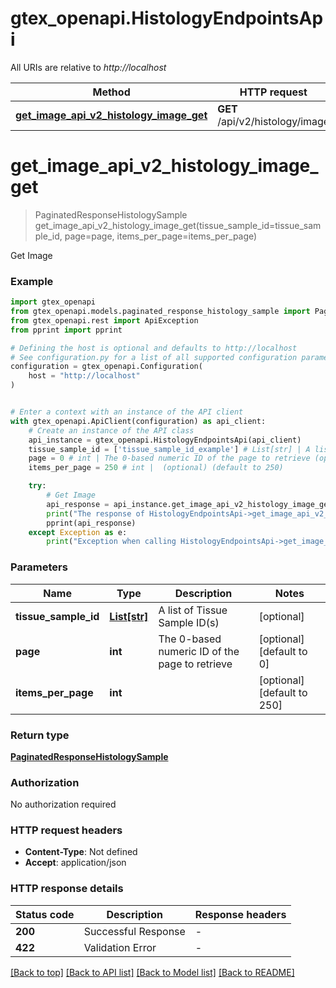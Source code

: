 # gtex_openapi.HistologyEndpointsApi

All URIs are relative to *http://localhost*

Method | HTTP request | Description
------------- | ------------- | -------------
[**get_image_api_v2_histology_image_get**](HistologyEndpointsApi.md#get_image_api_v2_histology_image_get) | **GET** /api/v2/histology/image | Get Image


# **get_image_api_v2_histology_image_get**
> PaginatedResponseHistologySample get_image_api_v2_histology_image_get(tissue_sample_id=tissue_sample_id, page=page, items_per_page=items_per_page)

Get Image

### Example


```python
import gtex_openapi
from gtex_openapi.models.paginated_response_histology_sample import PaginatedResponseHistologySample
from gtex_openapi.rest import ApiException
from pprint import pprint

# Defining the host is optional and defaults to http://localhost
# See configuration.py for a list of all supported configuration parameters.
configuration = gtex_openapi.Configuration(
    host = "http://localhost"
)


# Enter a context with an instance of the API client
with gtex_openapi.ApiClient(configuration) as api_client:
    # Create an instance of the API class
    api_instance = gtex_openapi.HistologyEndpointsApi(api_client)
    tissue_sample_id = ['tissue_sample_id_example'] # List[str] | A list of Tissue Sample ID(s) (optional)
    page = 0 # int | The 0-based numeric ID of the page to retrieve (optional) (default to 0)
    items_per_page = 250 # int |  (optional) (default to 250)

    try:
        # Get Image
        api_response = api_instance.get_image_api_v2_histology_image_get(tissue_sample_id=tissue_sample_id, page=page, items_per_page=items_per_page)
        print("The response of HistologyEndpointsApi->get_image_api_v2_histology_image_get:\n")
        pprint(api_response)
    except Exception as e:
        print("Exception when calling HistologyEndpointsApi->get_image_api_v2_histology_image_get: %s\n" % e)
```



### Parameters


Name | Type | Description  | Notes
------------- | ------------- | ------------- | -------------
 **tissue_sample_id** | [**List[str]**](str.md)| A list of Tissue Sample ID(s) | [optional] 
 **page** | **int**| The 0-based numeric ID of the page to retrieve | [optional] [default to 0]
 **items_per_page** | **int**|  | [optional] [default to 250]

### Return type

[**PaginatedResponseHistologySample**](PaginatedResponseHistologySample.md)

### Authorization

No authorization required

### HTTP request headers

 - **Content-Type**: Not defined
 - **Accept**: application/json

### HTTP response details

| Status code | Description | Response headers |
|-------------|-------------|------------------|
**200** | Successful Response |  -  |
**422** | Validation Error |  -  |

[[Back to top]](#) [[Back to API list]](../README.md#documentation-for-api-endpoints) [[Back to Model list]](../README.md#documentation-for-models) [[Back to README]](../README.md)

